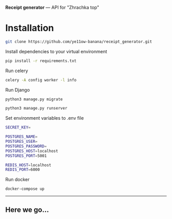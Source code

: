 **Receipt generator** — API for "Zhrachka top"

# Installation

```sh
git clone https://github.com/ye11ow-banana/receipt_generator.git
```

Install dependencies to your virtual environment
```sh
pip install -r requirements.txt
```

Run celery
```sh
celery -A config worker -l info
```

Run Django
```sh
python3 manage.py migrate
```
```sh
python3 manage.py runserver
```

Set environment variables to .env file
```sh
SECRET_KEY=

POSTGRES_NAME=
POSTGRES_USER=
POSTGRES_PASSWORD=
POSTGRES_HOST=localhost
POSTGRES_PORT=5001

REDIS_HOST=localhost
REDIS_PORT=6000
```

Run docker

```sh
docker-compose up
```

---

## Here we go...